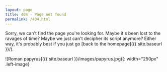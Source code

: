 ```yaml
---
layout: page
title: 404 - Page not found
permalink: /404.html
---
```


Sorry, we can't find the page you're looking for. 
Maybe it's been lost to the ravages of time? Maybe we just 
can't decipher its script anymore? Either way, it's probably best if you 
just go [back to the homepage]({{ site.baseurl }}/).

![Roman papyrus]({{ site.baseurl }}/images/papyrus.jpg){: width="250px" .left-image}


